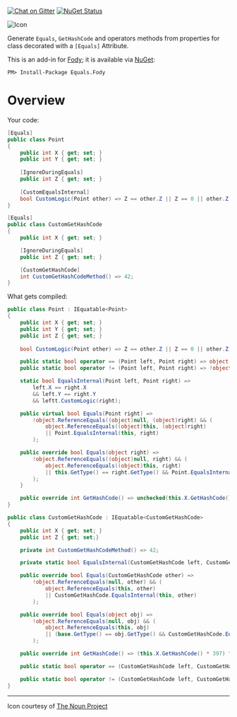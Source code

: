 [![Chat on Gitter](https://img.shields.io/gitter/room/fody/fody.svg?style=flat)](https://gitter.im/Fody/Fody)
[![NuGet Status](http://img.shields.io/nuget/v/Equals.Fody.svg?style=flat)](https://www.nuget.org/packages/Equals.Fody/)

![Icon](https://raw.github.com/Fody/Equals/master/Icons/package_icon.png)

Generate `Equals`, `GetHashCode` and operators methods from properties for class decorated with a `[Equals]` Attribute.

This is an add-in for [Fody](https://github.com/Fody/Fody/); it is available via [NuGet](https://www.nuget.org/packages/Equals.Fody/):

    PM> Install-Package Equals.Fody

# Overview

Your code:

```csharp
[Equals]
public class Point 
{
    public int X { get; set; }
    public int Y { get; set; }
    
    [IgnoreDuringEquals]
    public int Z { get; set; }
    
    [CustomEqualsInternal]
    bool CustomLogic(Point other) => Z == other.Z || Z == 0 || other.Z == 0;
}

[Equals]
public class CustomGetHashCode
{
    public int X { get; set; }

    [IgnoreDuringEquals]
    public int Z { get; set; }

    [CustomGetHashCode]
    int CustomGetHashCodeMethod() => 42;
}
```
What gets compiled:

```csharp
public class Point : IEquatable<Point>
{
    public int X { get; set; }
    public int Y { get; set; }
    public int Z { get; set; }
    
    bool CustomLogic(Point other) => Z == other.Z || Z == 0 || other.Z == 0;

    public static bool operator == (Point left, Point right) => object.Equals((object)left, (object)right);
    public static bool operator != (Point left, Point right) => !object.Equals((object)left, (object)right);

    static bool EqualsInternal(Point left, Point right) => 
        left.X == right.X 
        && left.Y == right.Y 
        && leftt.CustomLogic(right);

    public virtual bool Equals(Point right) => 
        !object.ReferenceEquals((object)null, (object)right) && (
            object.ReferenceEquals((object)this, (object)right) 
            || Point.EqualsInternal(this, right)
        );

    public override bool Equals(object right) => 
        !object.ReferenceEquals((object)null, right) && (
            object.ReferenceEquals((object)this, right) 
            || this.GetType() == right.GetType() && Point.EqualsInternal(this, (Point)right)
        );
    }

    public override int GetHashCode() => unchecked(this.X.GetHashCode() * 397 ^ this.Y.GetHashCode());
}

public class CustomGetHashCode : IEquatable<CustomGetHashCode>
{
    public int X { get; set; }
    public int Z { get; set;}

    private int CustomGetHashCodeMethod() => 42;

    private static bool EqualsInternal(CustomGetHashCode left, CustomGetHashCode right) => left.X == right.X;

    public override bool Equals(CustomGetHashCode other) => 
        !object.ReferenceEquals(null, other) && (
            object.ReferenceEquals(this, other) 
            || CustomGetHashCode.EqualsInternal(this, other)
        );

    public override bool Equals(object obj) => 
        !object.ReferenceEquals(null, obj) && (
            object.ReferenceEquals(this, obj) 
            || (base.GetType() == obj.GetType() && CustomGetHashCode.EqualsInternal(this, (CustomGetHashCode)obj))
        );

    public override int GetHashCode() => (this.X.GetHashCode() * 397) ^ this.CustomGetHashCodeMethod();

    public static bool operator == (CustomGetHashCode left, CustomGetHashCode right) => object.Equals(left, right);

    public static bool operator != (CustomGetHashCode left, CustomGetHashCode right) => !object.Equals(left, right);
}
```

---

Icon courtesy of [The Noun Project](http://thenounproject.com)
